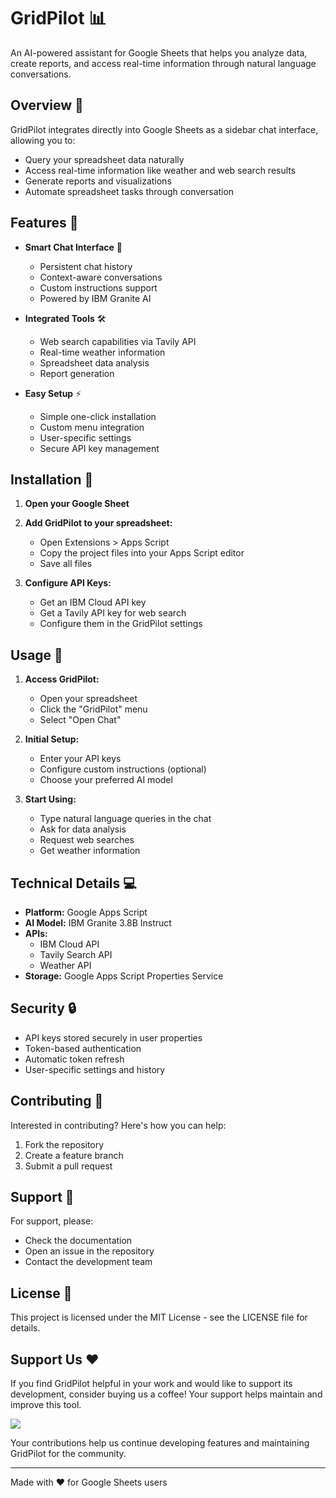 # GridPilot 📊

An AI-powered assistant for Google Sheets that helps you analyze data, create reports, and access real-time information through natural language conversations.

## Overview 🌟

GridPilot integrates directly into Google Sheets as a sidebar chat interface, allowing you to:
- Query your spreadsheet data naturally
- Access real-time information like weather and web search results
- Generate reports and visualizations
- Automate spreadsheet tasks through conversation

## Features 🚀

- **Smart Chat Interface** 💬
  - Persistent chat history
  - Context-aware conversations
  - Custom instructions support
  - Powered by IBM Granite AI

- **Integrated Tools** 🛠️
  - Web search capabilities via Tavily API
  - Real-time weather information
  - Spreadsheet data analysis
  - Report generation

- **Easy Setup** ⚡
  - Simple one-click installation
  - Custom menu integration
  - User-specific settings
  - Secure API key management

## Installation 🔧

1. **Open your Google Sheet**

2. **Add GridPilot to your spreadsheet:**
   - Open Extensions > Apps Script
   - Copy the project files into your Apps Script editor
   - Save all files

3. **Configure API Keys:**
   - Get an IBM Cloud API key
   - Get a Tavily API key for web search
   - Configure them in the GridPilot settings

## Usage 📝

1. **Access GridPilot:**
   - Open your spreadsheet
   - Click the "GridPilot" menu
   - Select "Open Chat"

2. **Initial Setup:**
   - Enter your API keys
   - Configure custom instructions (optional)
   - Choose your preferred AI model

3. **Start Using:**
   - Type natural language queries in the chat
   - Ask for data analysis
   - Request web searches
   - Get weather information

## Technical Details 💻

- **Platform:** Google Apps Script
- **AI Model:** IBM Granite 3.8B Instruct
- **APIs:**
  - IBM Cloud API
  - Tavily Search API
  - Weather API
- **Storage:** Google Apps Script Properties Service

## Security 🔒

- API keys stored securely in user properties
- Token-based authentication
- Automatic token refresh
- User-specific settings and history

## Contributing 🤝

Interested in contributing? Here's how you can help:

1. Fork the repository
2. Create a feature branch
3. Submit a pull request

## Support 💪

For support, please:
- Check the documentation
- Open an issue in the repository
- Contact the development team

## License 📄

This project is licensed under the MIT License - see the LICENSE file for details.

## Support Us ❤️

If you find GridPilot helpful in your work and would like to support its development, consider buying us a coffee! Your support helps maintain and improve this tool.

<a href="https://www.buymeacoffee.com/blazzmocompany"><img src="https://img.buymeacoffee.com/button-api/?text=Buy me a coffee&emoji=&slug=blazzmocompany&button_colour=40DCA5&font_colour=ffffff&font_family=Cookie&outline_colour=000000&coffee_colour=FFDD00"></a>

Your contributions help us continue developing features and maintaining GridPilot for the community.

---

Made with ❤️ for Google Sheets users
